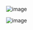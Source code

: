 ![image](https://github.com/user-attachments/assets/bdf5bad2-eb43-4e78-b1ea-9105309fa3f1)

![image](https://github.com/user-attachments/assets/aabe0678-24d6-463c-bacf-8f8d7bf7bb5b)


